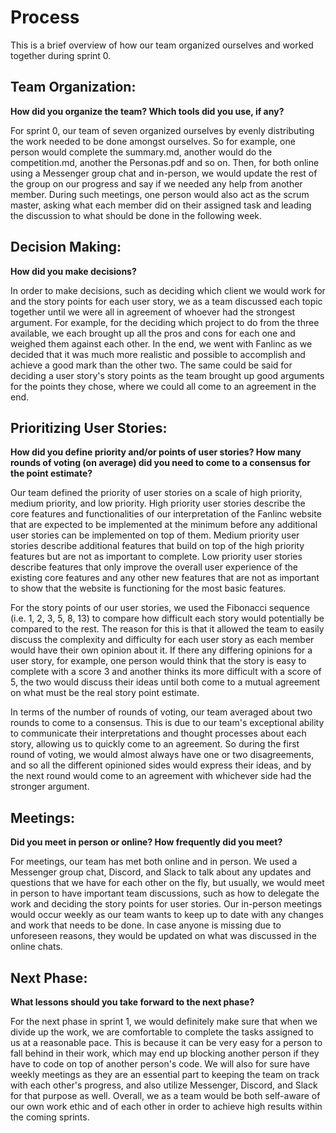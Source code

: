 # Process

This is a brief overview of how our team organized ourselves and worked together during sprint 0.

## Team Organization:

<b>How did you organize the team? Which tools did you use, if any?</b>

For sprint 0, our team of seven organized ourselves by evenly distributing the work needed to be done amongst ourselves. So for example, one person would complete the summary.md, another would do the competition.md, another the Personas.pdf and so on. Then, for both online using a Messenger group chat and in-person, we would update the rest of the group on our progress and say if we needed any help from another member. During such meetings, one person would also act as the scrum master, asking what each member did on their assigned task and leading the discussion to what should be done in the following week.

## Decision Making:

<b>How did you make decisions?</b>

In order to make decisions, such as deciding which client we would work for and the story points for each user story, we as a team discussed each topic together until we were all in agreement of whoever had the strongest argument. For example, for the deciding which project to do from the three available, we each brought up all the pros and cons for each one and weighed them against each other. In the end, we went with Fanlinc as we decided that it was much more realistic and possible to accomplish and achieve a good mark than the other two. The same could be said for deciding a user story's story points as the team brought up good arguments for the points they chose, where we could all come to an agreement in the end.

## Prioritizing User Stories:

<b>How did you define priority and/or points of user stories? How many rounds of voting (on average)
did you need to come to a consensus for the point estimate?</b>

Our team defined the priority of user stories on a scale of high priority, medium priority, and low priority.
High priority user stories describe the core features and functionalities of our interpretation of the Fanlinc website that are expected to
be implemented at the minimum before any additional user stories can be implemented on top of them.
Medium priority user stories describe additional features that build on top of the high priority features but are not as important
to complete.
Low priority user stories describe features that only improve the overall user experience of the existing core features and any other new
features that are not as important to show that the website is functioning for the most basic features.

For the story points of our user stories, we used the Fibonacci sequence (i.e. 1, 2, 3, 5, 8, 13) to compare how difficult each story would potentially be compared to the rest.
The reason for this is that it allowed the team to easily discuss the complexity and difficulty for each user story as each member would have their own opinion about it.
If there any differing opinions for a user story, for example, one person would think that the story is easy to complete with a score 3 and another thinks its more difficult
with a score of 5, the two would discuss their ideas until both come to a mutual agreement on what must be the real story point estimate.

In terms of the number of rounds of voting, our team averaged about two rounds to come to a consensus. This is due to our team's exceptional ability to communicate
their interpretations and thought processes about each story, allowing us to quickly come to an agreement. So during the first round of voting, we would almost always
have one or two disagreements, and so all the different opinioned sides would express their ideas, and by the next round would come to an agreement with whichever side had the stronger
argument.
  
## Meetings:

<b>Did you meet in person or online? How frequently did you meet?</b>

For meetings, our team has met both online and in person. We used a Messenger group chat, Discord, and Slack to talk about any updates and questions that we have for each other on the fly, 
but usually, we would meet in person to have important team discussions, such as how to delegate the work and deciding the story points for user stories. Our in-person meetings would occur weekly as
our team wants to keep up to date with any changes and work that needs to be done. In case anyone is missing due to unforeseen reasons, they would be updated on what was discussed in the online chats.

## Next Phase:

<b>What lessons should you take forward to the next phase?</b>

For the next phase in sprint 1, we would definitely make sure that when we divide up the work, we are comfortable to complete the tasks assigned to us at a reasonable pace. This is because it can be
very easy for a person to fall behind in their work, which may end up blocking another person if they have to code on top of another person's code. We will also for
sure have weekly meetings as they are an essential part to keeping the team on track with each other's progress, and also utilize Messenger, Discord, and Slack for that purpose as well.
Overall, we as a team would be both self-aware of our own work ethic and of each other in order to achieve high results within the coming sprints.


